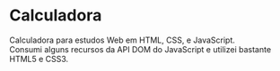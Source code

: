 # Calculadora
Calculadora para estudos Web em HTML, CSS, e JavaScript.<br/>
Consumi alguns recursos da API DOM do JavaScript e utilizei bastante HTML5 e CSS3.
